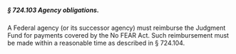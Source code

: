 ##### § 724.103 Agency obligations. #####

A Federal agency (or its successor agency) must reimburse the Judgment Fund for payments covered by the No FEAR Act. Such reimbursement must be made within a reasonable time as described in § 724.104.